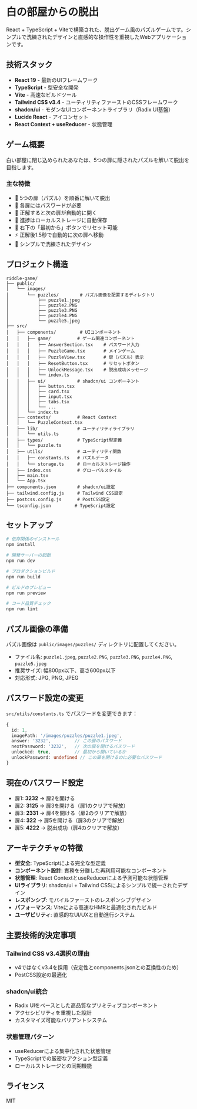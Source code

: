 # 白の部屋からの脱出

React + TypeScript + Viteで構築された、脱出ゲーム風のパズルゲームです。シンプルで洗練されたデザインと直感的な操作性を重視したWebアプリケーションです。

## 技術スタック

- **React 19** - 最新のUIフレームワーク
- **TypeScript** - 型安全な開発
- **Vite** - 高速なビルドツール
- **Tailwind CSS v3.4** - ユーティリティファーストのCSSフレームワーク
- **shadcn/ui** - モダンなUIコンポーネントライブラリ（Radix UI基盤）
- **Lucide React** - アイコンセット
- **React Context + useReducer** - 状態管理

## ゲーム概要

白い部屋に閉じ込められたあなたは、5つの扉に隠されたパズルを解いて脱出を目指します。

### 主な特徴

- 🚪 5つの扉（パズル）を順番に解いて脱出
- 🔐 各扉にはパスワードが必要
- 🎯 正解すると次の扉が自動的に開く
- 💾 進捗はローカルストレージに自動保存
- 🔄 右下の「最初から」ボタンでリセット可能
- ⚡ 正解後1.5秒で自動的に次の扉へ移動
- 🎨 シンプルで洗練されたデザイン

## プロジェクト構造

```
riddle-game/
├── public/
│   └── images/
│       └── puzzles/        # パズル画像を配置するディレクトリ
│           ├── puzzle1.jpeg
│           ├── puzzle2.PNG
│           ├── puzzle3.PNG
│           ├── puzzle4.PNG
│           └── puzzle5.jpeg
├── src/
│   ├── components/         # UIコンポーネント
│   │   ├── game/          # ゲーム関連コンポーネント
│   │   │   ├── AnswerSection.tsx    # パスワード入力
│   │   │   ├── PuzzleGame.tsx       # メインゲーム
│   │   │   ├── PuzzleView.tsx       # 扉（パズル）表示
│   │   │   ├── ResetButton.tsx      # リセットボタン
│   │   │   ├── UnlockMessage.tsx    # 脱出成功メッセージ
│   │   │   └── index.ts
│   │   ├── ui/            # shadcn/ui コンポーネント
│   │   │   ├── button.tsx
│   │   │   ├── card.tsx
│   │   │   ├── input.tsx
│   │   │   ├── tabs.tsx
│   │   │   └── ...
│   │   └── index.ts
│   ├── contexts/          # React Context
│   │   └── PuzzleContext.tsx
│   ├── lib/               # ユーティリティライブラリ
│   │   └── utils.ts
│   ├── types/             # TypeScript型定義
│   │   └── puzzle.ts
│   ├── utils/             # ユーティリティ関数
│   │   ├── constants.ts   # パズルデータ
│   │   └── storage.ts     # ローカルストレージ操作
│   ├── index.css          # グローバルスタイル
│   ├── main.tsx
│   └── App.tsx
├── components.json        # shadcn/ui設定
├── tailwind.config.js     # Tailwind CSS設定
├── postcss.config.js      # PostCSS設定
└── tsconfig.json         # TypeScript設定
```

## セットアップ

```bash
# 依存関係のインストール
npm install

# 開発サーバーの起動
npm run dev

# プロダクションビルド
npm run build

# ビルドのプレビュー
npm run preview

# コード品質チェック
npm run lint
```

## パズル画像の準備

パズル画像は `public/images/puzzles/` ディレクトリに配置してください。
- ファイル名: `puzzle1.jpeg`, `puzzle2.PNG`, `puzzle3.PNG`, `puzzle4.PNG`, `puzzle5.jpeg`
- 推奨サイズ: 幅800px以下、高さ600px以下
- 対応形式: JPG, PNG, JPEG

## パスワード設定の変更

`src/utils/constants.ts` でパスワードを変更できます：

```typescript
{
  id: 1,
  imagePath: '/images/puzzles/puzzle1.jpeg',
  answer: '3232',         // この扉のパスワード
  nextPassword: '3232',   // 次の扉を開けるパスワード
  unlocked: true,         // 最初から開いているか
  unlockPassword: undefined // この扉を開けるのに必要なパスワード
}
```

## 現在のパスワード設定

- 扉1: **3232** → 扉2を開ける
- 扉2: **3125** → 扉3を開ける（扉1のクリアで解放）
- 扉3: **2331** → 扉4を開ける（扉2のクリアで解放）
- 扉4: **322** → 扉5を開ける（扉3のクリアで解放）
- 扉5: **4222** → 脱出成功（扉4のクリアで解放）

## アーキテクチャの特徴

- **型安全**: TypeScriptによる完全な型定義
- **コンポーネント設計**: 責務を分離した再利用可能なコンポーネント
- **状態管理**: React ContextとuseReducerによる予測可能な状態管理
- **UIライブラリ**: shadcn/ui + Tailwind CSSによるシンプルで統一されたデザイン
- **レスポンシブ**: モバイルファーストのレスポンシブデザイン
- **パフォーマンス**: Viteによる高速なHMRと最適化されたビルド
- **ユーザビリティ**: 直感的なUI/UXと自動進行システム

## 主要技術的決定事項

### Tailwind CSS v3.4選択の理由
- v4ではなくv3.4を採用（安定性とcomponents.jsonとの互換性のため）
- PostCSS設定の最適化

### shadcn/ui統合
- Radix UIをベースとした高品質なプリミティブコンポーネント
- アクセシビリティを重視した設計
- カスタマイズ可能なバリアントシステム

### 状態管理パターン
- useReducerによる集中化された状態管理
- TypeScriptでの厳密なアクション型定義
- ローカルストレージとの同期機能

## ライセンス

MIT